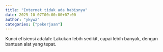 ```yaml
---
title: "Internet tidak ada habisnya"
date: 2025-10-07T00:00:00+07:00
author: "ykywz"
categories: ["pekerjaan"]
---
```


Kunci efisiensi adalah: Lakukan lebih sedikit, capai lebih banyak, dengan bantuan alat yang tepat.